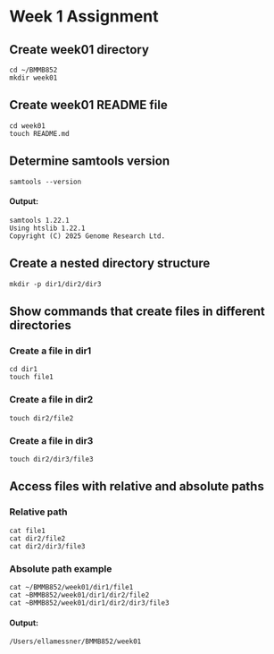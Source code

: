 # Week 1 Assignment

## Create week01 directory
```
cd ~/BMMB852
mkdir week01
```

## Create week01 README file
```
cd week01
touch README.md
```

## Determine samtools version
```
samtools --version
```
#### Output: ####
```
samtools 1.22.1
Using htslib 1.22.1
Copyright (C) 2025 Genome Research Ltd.
```

## Create a nested directory structure
```
mkdir -p dir1/dir2/dir3
```
## Show commands that create files in different directories
### Create a file in dir1
```
cd dir1
touch file1
```

### Create a file in dir2
```
touch dir2/file2
```

### Create a file in dir3
```
touch dir2/dir3/file3
```

## Access files with relative and absolute paths
### Relative path 
```
cat file1
cat dir2/file2
cat dir2/dir3/file3
```

### Absolute path example
```
cat ~/BMMB852/week01/dir1/file1
cat ~BMMB852/week01/dir1/dir2/file2
cat ~BMMB852/week01/dir1/dir2/dir3/file3
```

#### Output: ####
```
/Users/ellamessner/BMMB852/week01
```